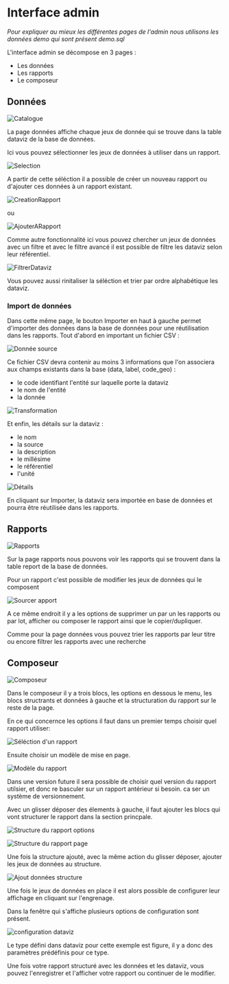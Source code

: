 # Interface admin

*Pour expliquer au mieux les différentes pages de l'admin nous utilisons les données demo qui sont présent demo.sql*

L'interface admin se décompose en 3 pages :

* Les données
* Les rapports
* Le composeur


## Données

![Catalogue](img/catalogue.png "Catalogue")

La page données affiche chaque jeux de donnée qui se trouve dans la table dataviz de la base de données.

Ici vous pouvez sélectionner les jeux de données à utiliser dans un rapport.

![Selection](img/selection.png "Séléction")

A partir de cette séléction il a possible de créer un nouveau rapport ou d'ajouter ces données à un rapport existant.

![CreationRapport](img/creation_rapport.png "Création d'un rapport")

ou

![AjouterARapport](img/ajouter_rapport.png "Ajouter à un rapport")

Comme autre fonctionnalité ici vous pouvez chercher un jeux de données avec un filtre et avec le filtre avancé il est possible de filtre les dataviz selon leur référentiel.

![FiltrerDataviz](img/filtre_avance_dataviz.png "Filtre avancé des dataviz")

Vous pouvez aussi rinitaliser la séléction et trier par ordre alphabétique les dataviz.

### Import de données

Dans cette même page, le bouton Importer en haut à gauche permet d'importer des données dans la base de données pour une réutilisation dans les rapports.
Tout d'abord en important un fichier CSV :

![Donnée source](img/import1.png "Import de la donnée source")

Ce fichier CSV devra contenir au moins 3 informations que l'on associera aux champs existants dans la base (data, label, code_geo) :
- le code identifiant l'entité sur laquelle porte la dataviz
- le nom de l'entité
- la donnée

![Transformation](img/import2.png "Transformation pour intégration comme dataviz")

Et enfin, les détails sur la dataviz :
- le nom
- la source
- la description
- le millésime
- le référentiel
- l'unité

![Détails](img/import3.png "Information générales sur la dataviz")

En cliquant sur Importer, la dataviz sera importée en base de données et pourra être réutilisée dans les rapports.

## Rapports

![Rapports](img/rapport.png "Rapports")

Sur la page rapports nous pouvons voir les rapports qui se trouvent dans la table report de la base de données. 

Pour un rapport c'est possible de modifier les jeux de données qui le composent

![Sourcer apport](img/sourcer_rapport.png "Sourcer les données")

A ce même endroit il y a les options de supprimer un par un les rapports ou par lot, afficher ou composer le rapport ainsi que le copier/dupliquer.

Comme pour la page données vous pouvez trier les rapports par leur titre ou encore filtrer les rapports avec une recherche

## Composeur

![Composeur](img/composeur.png "Composeur")

Dans le composeur il y a trois blocs, les options en dessous le menu, les blocs structrants et données à gauche et la structuration du rapport sur le reste de la page. 

En ce qui concernce les options il faut dans un premier temps choisir quel rapport utiliser:

![Séléction d'un rapport](img/selection_rapport.png "Séléction d'un rapport")

Ensuite choisir un modèle de mise en page.

![Modèle du rapport](img/modele_rapport.png "Séléction d'un modeèle de mise en page")

Dans une version future il sera possible de choisir quel version du rapport utilsier, et donc re basculer sur un rapport antérieur si besoin. ca ser un système de versionnement.

Avec un glisser déposer des élements à gauche, il faut ajouter les blocs qui vont structurer le rapport dans la section princpale.

![Structure du rapport options](img/structure1_rapport.png "Structure du rapport options")

![Structure du rapport page](img/structure2_rapport.png "Structure du rapport page")

Une fois la structure ajouté, avec la même action du glisser déposer, ajouter les jeux de données au structure.

![Ajout données structure](img/donnees_rapport.png "Ajout des données à la structure")

Une fois le jeux de données en place il est alors possible de configurer leur affichage en cliquant sur l'engrenage.

Dans la fenêtre qui s'affiche plusieurs options de configuration sont présent. 

![configuration dataviz](img/config_dataviz.png "Ajout des données à la structure")

Le type défini dans dataviz pour cette exemple est figure, il y a donc des paramètres prédéfinis pour ce type.

Une fois votre rapport structuré avec les données et les dataviz, vous pouvez l'enregistrer et l'afficher votre rapport ou continuer de le modifier.
